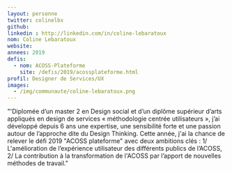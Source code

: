```yaml
---
layout: personne
twitter: colinelbx
github:
linkedin : http://linkedin.com/in/coline-lebaratoux
nom: Coline Lebaratoux
website:
annees: 2019
defis:
  - nom: ACOSS-Plateforme
    site: /defis/2019/acossplateforme.html
profil: Designer de Services/UX
images:
  - /img/communaute/coline-lebaratoux.png
---
```


"'Diplomée d’un master 2 en Design social et d’un diplôme supérieur d’arts appliqués en design de services « méthodologie centrée utilisateurs », j’ai développé depuis 6 ans une expertise, une sensibilité forte et une passion autour de l’approche dite du Design Thinking.  Cette année, j'ai la chance de relever le défi 2019 "ACOSS plateforme" avec deux ambitions clés  : 1/ L'amélioration de l’expérience utilisateur des différents publics de l’ACOSS, 2/ La contribution à la transformation de l'ACOSS par l’apport de nouvelles méthodes de travail."
